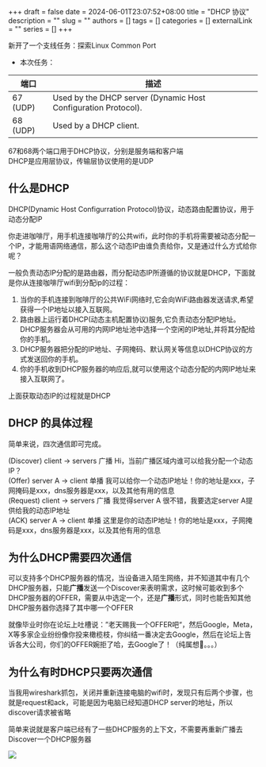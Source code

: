 +++ 
draft = false
date = 2024-06-01T23:07:52+08:00
title = "DHCP 协议"
description = ""
slug = ""
authors = []
tags = []
categories = []
externalLink = ""
series = []
+++

新开了一个支线任务：探索Linux Common Port
- 本次任务： 

| 端口       | 描述                                                             |
| -------- | -------------------------------------------------------------- |
| 67 (UDP) | Used by the DHCP server (Dynamic Host Configuration Protocol). |
| 68 (UDP) | Used by a DHCP client.                                         |


67和68两个端口用于DHCP协议，分别是服务端和客户端  
DHCP是应用层协议，传输层协议使用的是UDP


## 什么是DHCP
DHCP(Dynamic Host Configurration Protocol)协议，动态路由配置协议，用于动态分配IP


你走进咖啡厅，用手机连接咖啡厅的公共wifi，此时你的手机将需要被动态分配一个IP，才能用语网络通信，那么这个动态IP由谁负责给你，又是通过什么方式给你呢？

一般负责动态IP分配的是路由器，而分配动态IP所遵循的协议就是DHCP，下面就是你从连接咖啡厅wifi到分配ip的过程：

1. 当你的手机连接到咖啡厅的公共WiFi网络时,它会向WiFi路由器发送请求,希望获得一个IP地址以接入互联网。
2. 路由器上运行着DHCP(动态主机配置协议)服务,它负责动态分配IP地址。DHCP服务器会从可用的内网IP地址池中选择一个空闲的IP地址,并将其分配给你的手机。
3. DHCP服务器把分配的IP地址、子网掩码、默认网关等信息以DHCP协议的方式发送回你的手机。
4. 你的手机收到DHCP服务器的响应后,就可以使用这个动态分配的内网IP地址来接入互联网了。

上面获取动态IP的过程就是DHCP

## DHCP 的具体过程
简单来说，四次通信即可完成。

(Discover) client -> servers 广播 Hi，当前广播区域内谁可以给我分配一个动态IP？  
(Offer) server A -> client 单播 我可以给你一个动态IP地址！你的地址是xxx，子网掩码是xxx，dns服务器是xxx，以及其他有用的信息  
(Request) client -> servers 广播 我觉得server A 很不错，我要选定server A提供给我的动态IP地址  
(ACK) server A -> client 单播 这里是你的动态IP地址！你的地址是xxx，子网掩码是xxx，dns服务器是xxx，以及其他有用的信息  

## 为什么DHCP需要四次通信

可以支持多个DHCP服务器的情况，当设备进入陌生网络，并不知道其中有几个DHCP服务器，只能**广播**发送一个Discover来表明需求，这时候可能收到多个DHCP服务器的OFFER，需要从中选定一个，还是**广播**形式，同时也能告知其他DHCP服务器你选择了其中哪一个OFFER


就像毕业时你在论坛上吐槽说：”老天赐我一个OFFER吧“，然后Google，Meta，X等多家企业纷纷像你投来橄榄枝，你纠结一番决定去Google，然后在论坛上告诉各大公司，你们的OFFER婉拒了哈，去Google了！（纯属想🍑。。。）


## 为什么有时DHCP只要两次通信
当我用wireshark抓包，关闭并重新连接电脑的wifi时，发现只有后两个步骤，也就是request和ack，可能是因为电脑已经知道DHCP server的地址，所以discover请求被省略

简单来说就是客户端已经有了一些DHCP服务的上下文，不需要再重新广播去Discover一个DHCP服务器

![](https://pic-1258720617.cos.ap-beijing.myqcloud.com/202405290004184.png)
